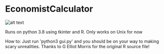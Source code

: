 # EconomistCalculator

![alt text](https://i.imgur.com/zwDUs3j.png)

Runs on python 3.8 using tkinter and R. Only works on Unix for now

How to: Just run 'python3 gui.py' and you should be on your way to making scary unrealities. Thanks to G Elliot Morris for the original R source file!
